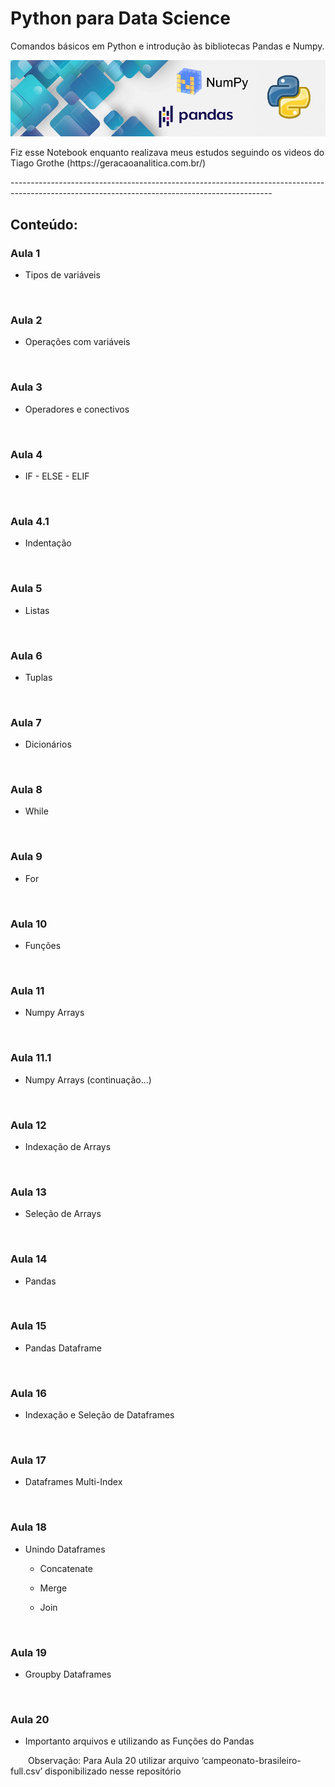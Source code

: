 # Python para Data Science
Comandos básicos em Python e introdução às bibliotecas Pandas e Numpy.
<p align="center">
  <img src="banner2.jpg" >
</p>
<p>Fiz esse Notebook enquanto realizava meus estudos seguindo os videos do Tiago Grothe (https://geracaoanalitica.com.br/)</p>

<p>-----------------------------------------------------------------------------------------------------------------------------------------------</p>

<h2>Conteúdo:</h2>

<h3><b>Aula 1</b></h3>
<ul><li>Tipos de variáveis</li></ul>
</br>
<h3><b>Aula 2</b></h3>
<ul><li>Operações com variáveis</li></ul>
</br>
<h3><b>Aula 3</b></h3>
<ul><li>Operadores e conectivos</li></ul>
</br>
<h3><b>Aula 4</b></h3>
<ul><li>IF - ELSE - ELIF</li></ul>
</br>
<h3><b>Aula 4.1</b></h3>
<ul><li>Indentação</li></ul>
</br>
<h3><b>Aula 5</b></h3>
<ul><li>Listas</li></ul>
</br>
<h3><b>Aula 6</b></h3>
<ul><li>Tuplas</li></ul>
</br>
<h3><b>Aula 7</b></h3>
<ul><li>Dicionários</li></ul>
</br>
<h3><b>Aula 8</b></h3>
<ul><li>While</li></ul>
</br>
<h3><b>Aula 9</b></h3>
<ul><li>For</li></ul>
</br>
<h3><b>Aula 10</b></h3>
<ul><li>Funções</li></ul>
</br>
<h3><b>Aula 11</b></h3>
<ul><li>Numpy Arrays</li></ul>
</br>
<h3><b>Aula 11.1</b></h3>
<ul><li>Numpy Arrays (continuação...)</li></ul>
</br>
<h3><b>Aula 12</b></h3>
<ul><li>Indexação de Arrays</li></ul>
</br>
<h3><b>Aula 13</b></h3>
<ul><li>Seleção de Arrays</li></ul>
</br>
<h3><b>Aula 14</b></h3>
<ul><li>Pandas</li></ul>
</br>
<h3><b>Aula 15</b></h3>
<ul><li>Pandas Dataframe</li></ul>
</br>
<h3><b>Aula 16</b></h3>
<ul><li>Indexação e Seleção de Dataframes</li></ul>
</br>
<h3><b>Aula 17</b></h3>
<ul><li>Dataframes Multi-Index</li></ul>
</br>
<h3><b>Aula 18</b></h3>
<ul><li>Unindo Dataframes</li>
    <ul><li>Concatenate</li></ul>
    <ul><li>Merge</li></ul>
    <ul><li>Join</li></ul>
</ul>
</br>
<h3><b>Aula 19</b></h3>
<ul><li>Groupby Dataframes</li></ul>
</br>
<h3><b>Aula 20</b></h3>
<ul><li>Importanto arquivos e utilizando as Funções do Pandas</li></ul>
<p>&emsp;&emsp;Observação: Para Aula 20 utilizar arquivo ‘campeonato-brasileiro-full.csv’ disponibilizado nesse repositório</p>
